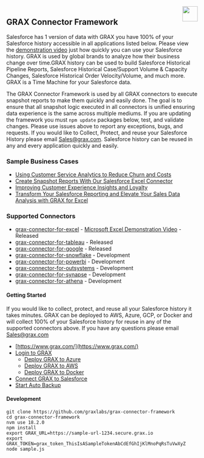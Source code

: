<img src="https://www.grax.com/wp-content/uploads/2023/03/Profile-Yt-256x256.png" align="right" height="40" width="40" >

## GRAX Connector Framework
Salesforce has 1 version of data with GRAX you have 100% of your Salesforce history accessible in all applications listed below. Please view the [demonstration video](https://www.grax.com/blog/create-snapshot-reports-with-our-salesforce-excel-connector/) just how quickly you can use your Salesforce history. GRAX is used by global brands to analyze how their business change over time.GRAX history can be used to build Salesforce Historical Pipeline Reports, Salesforce Historical Case/Support Volume & Capacity Changes, Salesforce Historical Order Velocity/Volume, and much more. GRAX is a Time Machine for your Salesforce data. 

The GRAX Connector Framework is used by all GRAX connectors to execute snapshot reports to make them quickly and easily done. The goal is to ensure that all snapshot logic executed in all connectors is unified ensuring data experience is the same across multiple mediums. If you are updating the framework you must ```npm update``` packages below, test, and validate changes. Please use issues above to report any exceptions, bugs, and requests. If you would like to Collect, Protect, and reuse your Salesforce History please email [Sales@grax.com](mailto:sales@grax.com?subject=GRAX%20Connector%20Framework%20Request). Salesforce history can be reused in any and every application quickly and easily.

### Sample Business Cases
* [Using Customer Service Analytics to Reduce Churn and Costs](https://www.grax.com/blog/using-customer-service-analytics-to-reduce-churn-and-costs/)
* [Create Snapshot Reports With Our Salesforce Excel Connector](https://www.grax.com/blog/create-snapshot-reports-with-our-salesforce-excel-connector/)
* [Improving Customer Experience Insights and Loyalty](https://www.grax.com/blog/improving-customer-experience-insights-and-loyalty/)
* [Transform Your Salesforce Reporting and Elevate Your Sales Data Analysis with GRAX for Excel](https://www.grax.com/blog/create-snapshot-reports-with-our-salesforce-excel-connector/)


### Supported Connectors
* [grax-connector-for-excel](https://github.com/graxlabs/grax-connector-for-excel/) - [Microsoft Excel Demonstration Video](https://www.grax.com/blog/create-snapshot-reports-with-our-salesforce-excel-connector/) - Released
* [grax-connector-for-tableau](https://github.com/graxlabs/grax-connector-for-tableau) - Released 
* [grax-connector-for-google](https://www.grax.com/blog/how-to-pull-data-from-salesforce-to-google-sheets/) - Released
* [grax-connector-for-snowflake](https://github.com/graxlabs/grax-connector-framework) - Development
* [grax-connector-for-powerbi](https://github.com/graxlabs/grax-connector-framework) - Development
* [grax-connector-for-outsystems](https://github.com/graxlabs/grax-connector-framework) - Development
* [grax-connector-for-synapse](https://github.com/graxlabs/grax-connector-framework) - Development
* [grax-connector-for-athena](https://github.com/graxlabs/grax-connector-framework) - Development

#### Getting Started
If you would like to collect, protect, and reuse all your Salesforce history it takes minutes. GRAX can be deployed to AWS, Azure, GCP, or Docker and will collect 100% of your Salesforce history for reuse in any of the supported connectors above. If you have any questions please email [Sales@grax.com](mailto:sales@grax.com?subject=GRAX%20Connector%20Framework%20Request)

* [https://www.grax.com/](https://www.grax.com/)
* [Login to GRAX](https://platform.grax.com/)
    * [Deploy GRAX to Azure](https://documentation.grax.com/docs/azure-connection)
    * [Deploy GRAX to AWS](https://documentation.grax.com/docs/platform-basics#deploying-a-grax-application)
    * [Deploy GRAX to Docker](https://documentation.grax.com/docs/docker-desktop-install)
* [Connect GRAX to Salesforce](https://documentation.grax.com/docs/connecting-salesforce)
* [Start Auto Backup](https://documentation.grax.com/docs/auto-backup) 

#### Development 
```
git clone https://github.com/graxlabs/grax-connector-framework
cd grax-connector-framework
nvm use 18.2.0
npm install
export GRAX_URL=https://sample-url-1234.secure.grax.io
export GRAX_TOKEN=grax_token_ThisIsASampleTokenAbCdEfGhIjKlMnoPqRsTuVwXyZ
node sample.js
```




